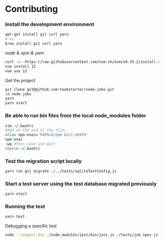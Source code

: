 # Contributing

### Install the development environment

```bash
apt-get install git curl yarn
# or
brew install git curl yarn
```

_node & npm & yarn_

```bash
curl -o- https://raw.githubusercontent.com/nvm-sh/nvm/v0.35.2/install.sh | bash
nvm install 12
nvm use 12
```

Get the project

```bash
git clone git@github.com:teamstarter/node-jobs.git
cd node-jobs
yarn
yarn start
```

### Be able to run bin files from the local node\_modules folder

```bash
vim ~/.bashrc
#Add at the end of the file:
alias npm-exec='PATH=$(npm bin):$PATH'
npm-exec
:wq #Then save and quit
source ~/.bashrc
```

### Test the migration script locally

```bash
yarn run gnj migrate ./../tests/sqliteTestConfig.js
```

### Start a test server using the test database migrated previously

```bash
yarn start
```

### Running the test

```bash
yarn test
```

Debugging a specific test

```bash
node --inspect-brk ./node_modules/jest/bin/jest.js ./tests/job.spec.js
```

